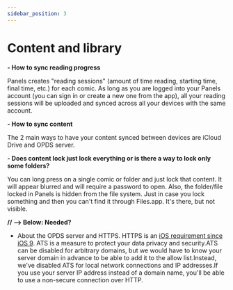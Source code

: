```yaml
---
sidebar_position: 3
---
```


# Content and library

**- How to sync reading progress**

Panels creates "reading sessions" (amount of time reading, starting time, final time, etc.) for each comic. As long as you are logged into your Panels account (you can sign in or create a new one from the app), all your reading sessions will be uploaded and synced across all your devices with the same account.

**- How to sync content**

The 2 main ways to have your content synced between devices are iCloud Drive and OPDS server. <!-- Add links to guides -->

**- Does content lock just lock everything or is there a way to lock only some folders?**

You can long press on a single comic or folder and just lock that content. It will appear blurred and will require a password to open. Also, the folder/file locked in Panels is hidden from the file system. Just in case you lock something and then you can't find it through Files.app. It's there, but not visible.

**// --> Below: Needed?**

- About the OPDS server and HTTPS. HTTPS is an [iOS requirement since iOS 9](https://developer.apple.com/documentation/bundleresources/information_property_list/nsapptransportsecurity). ATS is a measure to protect your data privacy and security.ATS can be disabled for arbitrary domains, but we would have to know your server domain in advance to be able to add it to the allow list.Instead, we've disabled ATS for local network connections and IP addresses.If you use your server IP address instead of a domain name, you'll be able to use a non-secure connection over HTTP.
